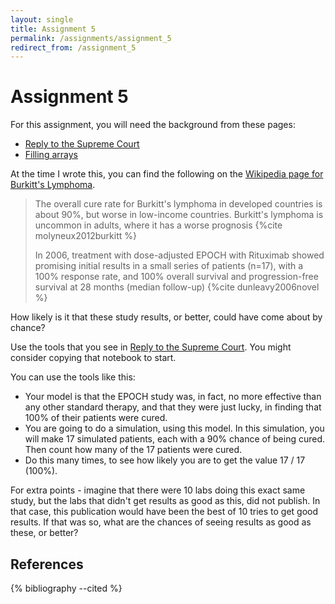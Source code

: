 ```yaml
---
layout: single
title: Assignment 5
permalink: /assignments/assignment_5
redirect_from: /assignment_5
---
```


# Assignment 5

For this assignment, you will need the background from these pages:

* [Reply to the Supreme Court](../chapters/03/reply_supreme)
* [Filling arrays](../chapters/03/filling_arrays)

At the time I wrote this, you can find the following on the [Wikipedia
page for Burkitt's
Lymphoma](https://en.wikipedia.org/wiki/Burkitt%27s_lymphoma#Prognosis).

> The overall cure rate for Burkitt's lymphoma in developed countries is
> about 90%, but worse in low-income countries. Burkitt's lymphoma is
> uncommon in adults, where it has a worse prognosis {%cite
> molyneux2012burkitt %}
>
> In 2006, treatment with dose-adjusted EPOCH with Rituximab showed
> promising initial results in a small series of patients (n=17), with
> a 100% response rate, and 100% overall survival and progression-free
> survival at 28 months (median follow-up) {%cite dunleavy2006novel %}

How likely is it that these study results, or better, could have come
about by chance?

Use the tools that you see in [Reply to the Supreme
Court](../chapters/03/reply_supreme).  You might consider copying that
notebook to start.

You can use the tools like this:

* Your model is that the EPOCH study was, in fact, no more effective
  than any other standard therapy, and that they were just lucky, in finding that 100% of their patients were cured.
* You are going to do a simulation, using this model.  In this
  simulation, you will make 17 simulated patients, each with a 90%
  chance of being cured.  Then count how many of the 17 patients were
  cured.
* Do this many times, to see how likely you are to get the value 17 / 17
  (100%).

For extra points - imagine that there were 10 labs doing this exact same
study, but the labs that didn't get results as good as this, did not
publish. In that case, this publication would have been the best of 10
tries to get good results.  If that was so, what are the chances of
seeing results as good as these, or better?

## References

{% bibliography --cited %}
